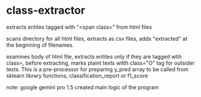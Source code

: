 # class-extractor
extracts entites tagged with "&lt;span class=" from html files

scans directory for all html files, extracts as csv files, adds "extracted" at the beginning of filenames.

examines body of html file, extracts entites only if they are tagged wtih class=, before extracting, marks plaint texts witth class="O" tag for outsider texts. This is a pre-processor for preparing y_pred array to be called from sklearn library functions, classification_report or f1_score

note: google gemini pro 1.5 created main logic of the program
